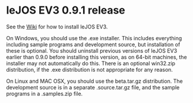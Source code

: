 leJOS EV3 0.9.1 release
=======================

See the [Wiki](https://sourceforge.net/p/lejos/wiki/Getting%20started%20with%20leJOS%20EV3/) for how to install leJOS EV3.

On Windows, you should use the .exe installer. This includes everything including sample programs and development source, but installation of these is optional. You should uninstall previous versions of leJOS EV3 earlier than 0.9.0 before installing this version, as on 64-bit machines, the installer may not automatically do this. There is an optional win32.zip distribution, if the .exe distribution is not appropriate for any reason.

On Linux and MAC OSX, you should use the beta.tar.gz distribution. The development source is in a separate .source.tar.gz file, and the sample programs in a .samples.zip file.

